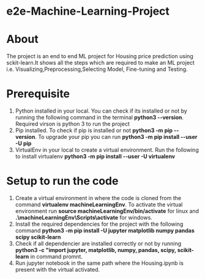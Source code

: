 # e2e-Machine-Learning-Project

# About
The project is an end to end ML project for Housing price prediction using sckit-learn.It shows all the steps which are required to make an ML project i.e. Visualizing,Preprocessing,Selecting Model, Fine-tuning and Testing.

# Prerequisite

1. Python installed in your local. You can check if its installed or not by running the following command in the terminal **python3 --version**. Required virson is python 3 to run the project
2. Pip installed. To check if pip is installed or not **python3 -m pip --version**. To upgrade your pip you can run **python3 -m pip install --user -U pip**
3. VirtualEnv in your local to create a virtual environment. Run the following to install virtualenv **python3 -m pip install --user -U virtualenv**

#  Setup to run the code

1. Create a virtual environment in where the code is cloned from the command **virtualenv machineLearningEnv**. To activate the virtual environment run **source machineLearningEnv/bin/activate** for linux and **.\machineLearningEnv\Scripts\activate** for windows.
2. Install the required dependencies for the project with the following command **python3 -m pip install -U jupyter matplotlib numpy pandas scipy scikit-learn**
3. Check if all dependencier are installed correctly or not by running **python3 -c "import jupyter, matplotlib, numpy, pandas, scipy, scikit-learn** in command promnt.
4. Run jupyter notebook in the same path where the Housing.ipynb is present with the virtual activated.
